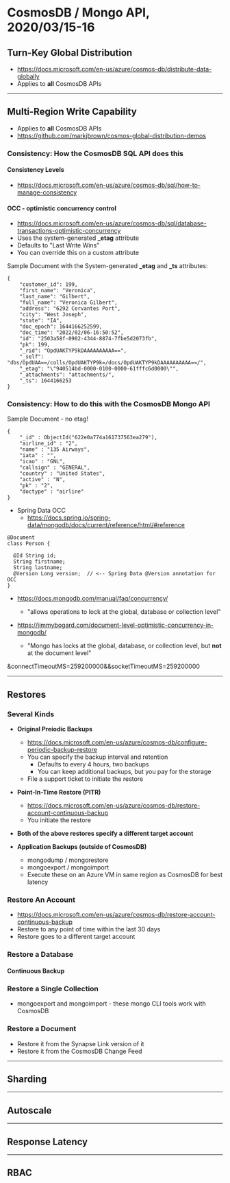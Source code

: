 # CosmosDB / Mongo API, 2020/03/15-16

## Turn-Key Global Distribution

- https://docs.microsoft.com/en-us/azure/cosmos-db/distribute-data-globally
- Applies to **all** CosmosDB APIs

---

## Multi-Region Write Capability

- Applies to **all** CosmosDB APIs
- https://github.com/markjbrown/cosmos-global-distribution-demos

### Consistency: How the CosmosDB SQL API does this

#### Consistency Levels

- https://docs.microsoft.com/en-us/azure/cosmos-db/sql/how-to-manage-consistency


#### OCC - optimistic concurrency control

- https://docs.microsoft.com/en-us/azure/cosmos-db/sql/database-transactions-optimistic-concurrency
- Uses the system-generated **_etag** attribute
- Defaults to "Last Write Wins"
- You can override this on a custom attribute

Sample Document with the System-generated **_etag** and **_ts** attributes:

```
{
    "customer_id": 199,
    "first_name": "Veronica",
    "last_name": "Gilbert",
    "full_name": "Veronica Gilbert",
    "address": "6292 Cervantes Port",
    "city": "West Joseph",
    "state": "IA",
    "doc_epoch": 1644166252599,
    "doc_time": "2022/02/06-16:50:52",
    "id": "2503a58f-0902-4344-8874-7fbe5d2073fb",
    "pk": 199,
    "_rid": "OpdUAKTYP9kDAAAAAAAAAA==",
    "_self": "dbs/OpdUAA==/colls/OpdUAKTYP9k=/docs/OpdUAKTYP9kDAAAAAAAAAA==/",
    "_etag": "\"940514bd-0000-0100-0000-61fffc6d0000\"",
    "_attachments": "attachments/",
    "_ts": 1644166253
}
```

### Consistency: How to do this with the CosmosDB Mongo API

Sample Document - no etag!

```
{
	"_id" : ObjectId("622e0a774a161737563ea279"),
	"airline_id" : "2",
	"name" : "135 Airways",
	"iata" : "",
	"icao" : "GNL",
	"callsign" : "GENERAL",
	"country" : "United States",
	"active" : "N",
	"pk" : "2",
	"doctype" : "airline"
}
```

- Spring Data OCC
  - https://docs.spring.io/spring-data/mongodb/docs/current/reference/html/#reference

```
@Document
class Person {

  @Id String id;
  String firstname;
  String lastname;
  @Version Long version;  // <-- Spring Data @Version annotation for OCC
}
```

- https://docs.mongodb.com/manual/faq/concurrency/
  - "allows operations to lock at the global, database or collection level"

- https://jimmybogard.com/document-level-optimistic-concurrency-in-mongodb/ 
  - "Mongo has locks at the global, database, or collection level, but **not** at the document level"

&connectTimeoutMS=259200000&&socketTimeoutMS=259200000

---

## Restores

### Several Kinds

- **Original Preiodic Backups**
  - https://docs.microsoft.com/en-us/azure/cosmos-db/configure-periodic-backup-restore
  - You can specify the backup interval and retention
    - Defaults to every 4 hours, two backups
    - You can keep additional backups, but you pay for the storage
  - File a support ticket to initiate the restore

- **Point-In-Time Restore (PITR)**
  - https://docs.microsoft.com/en-us/azure/cosmos-db/restore-account-continuous-backup
  - You initiate the restore

- **Both of the above restores specify a different target account**

- **Application Backups (outside of CosmosDB)**
  - mongodump / mongorestore
  - mongoexport / mongoimport
  - Execute these on an Azure VM in same region as CosmosDB for best latency

### Restore An Account 

- https://docs.microsoft.com/en-us/azure/cosmos-db/restore-account-continuous-backup
- Restore to any point of time within the last 30 days
- Restore goes to a different target account

### Restore a Database 

#### Continuous Backup



### Restore a Single Collection

- mongoexport and mongoimport - these mongo CLI tools work with CosmosDB



### Restore a Document

- Restore it from the Synapse Link version of it 
- Restore it from the CosmosDB Change Feed

--- 

## Sharding


--- 

## Autoscale


--- 

## Response Latency 

--- 

## RBAC





